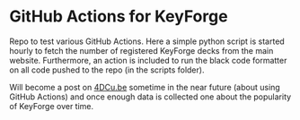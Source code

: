 # GitHub Actions for KeyForge

Repo to test various GitHub Actions. Here a simple python script is started hourly to fetch the number of registered KeyForge decks from the main website. Furthermore, an action is included to run the black code formatter on all code pushed to the repo (in the scripts folder).

Will become a post on [4DCu.be](https://blog.4dcu.be) sometime in the near future (about using GitHub Actions) and once enough data is collected one about the popularity of KeyForge over time.
